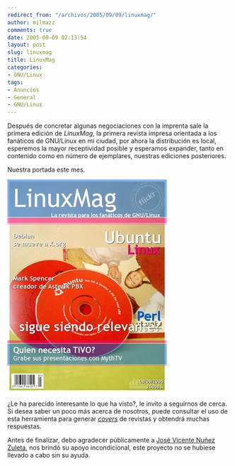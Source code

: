 ```yaml
---
redirect_from: "/archivos/2005/09/09/linuxmag/"
author: milmazz
comments: true
date: 2005-09-09 02:13:54
layout: post
slug: linuxmag
title: LinuxMag
categories:
- GNU/Linux
tags:
- Anuncios
- General
- GNU/Linux
---
```


Después de concretar algunas negociaciones con la imprenta sale la primera edición de _LinuxMag_, la primera revista impresa orientada a los fanáticos de GNU/Linux en mi ciudad, por ahora la distribución es local, esperemos la mayor receptividad posible y esperamos expander, tanto en contenido como en número de ejemplares, nuestras ediciones posteriores.

Nuestra portada este mes.

![LinuxMag, la revista de los fanáticos de GNU/Linux.](/images/2005-09-09-linuxmag/linuxmag.jpg)

¿Le ha parecido interesante lo que ha visto?, le invito a seguirnos de cerca. Si desea saber un poco más acerca de nosotros, puede consultar el uso de esta herramienta para generar [_covers_](http://flagrantdisregard.com/flickr/magazine.php) de revistas y obtendrá muchas respuestas.

Antes de finalizar, debo agradecer públicamente a [José Vicente Nuñez Zuleta](http://kodegeek.com/2005/08/kodegeek-magazine.html), nos brindó su apoyo incondicional, este proyecto no se hubiese llevado a cabo sin su ayuda.
